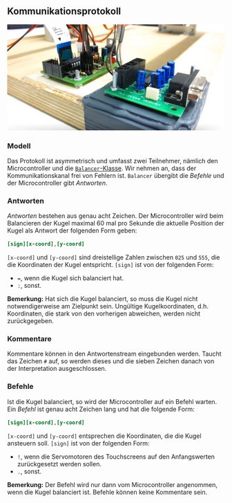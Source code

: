 Kommunikationsprotokoll
-----------------------

![Serial-Anschluss](resources/serial.jpg)

### Modell
 
Das Protokoll ist asymmetrisch und umfasst zwei Teilnehmer, nämlich den Microcontroller und die [`Balancer`-Klasse](referenz.html#h2-class-balancer-balancer). Wir nehmen an, dass der Kommunikationskanal frei von Fehlern ist. `Balancer` übergibt die *Befehle* und der Microcontroller gibt *Antworten*.

### Antworten

*Antworten* bestehen aus genau acht Zeichen. Der Microcontroller wird beim Balancieren der Kugel maximal 60 mal pro Sekunde die aktuelle Position der Kugel als Antwort der folgenden Form geben:

```ini
[sign][x-coord],[y-coord]
```

`[x-coord]` und `[y-coord]` sind dreistellige Zahlen zwischen `025` und `555`, die die Koordinaten der Kugel entspricht. `[sign]` ist von der folgenden Form:

- `=`, wenn die Kugel sich balanciert hat.
- `:`, sonst.

**Bemerkung:** Hat sich die Kugel balanciert, so muss die Kugel nicht notwendigerweise am Zielpunkt sein. Ungültige Kugelkoordinaten, d.h. Koordinaten, die stark von den vorherigen abweichen, werden nicht zurückgegeben.

### Kommentare

Kommentare können in den Antwortenstream eingebunden werden. Taucht das Zeichen `#` auf, so werden dieses und die sieben Zeichen danach von der Interpretation ausgeschlossen.

### Befehle

Ist die Kugel balanciert, so wird der Microcontroller auf ein Befehl warten. Ein *Befehl* ist genau acht Zeichen lang und hat die folgende Form:

```ini
[sign][x-coord],[y-coord]
```

`[x-coord]` und `[y-coord]` entsprechen die Koordinaten, die die Kugel ansteuern soll. `[sign]` ist von der folgenden Form:
- `!`, wenn die Servomotoren des Touchscreens auf den Anfangswerten zurückgesetzt werden sollen.
- `.`, sonst.

**Bemerkung:** Der Befehl wird nur dann vom Microcontroller angenommen, wenn die Kugel balanciert ist. Befehle können keine Kommentare sein.